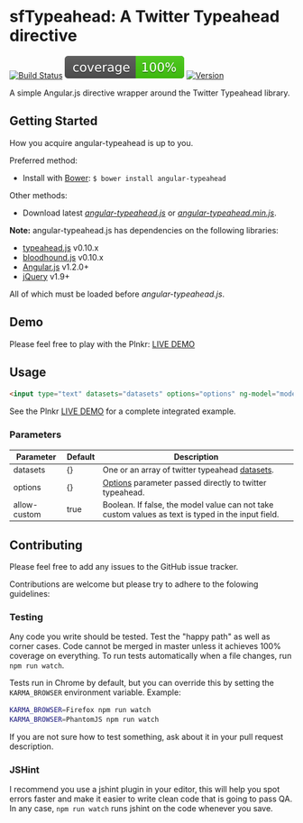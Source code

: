 sfTypeahead: A Twitter Typeahead directive
=================

[![Build Status](https://travis-ci.org/Siyfion/angular-typeahead.svg?branch=master)](https://travis-ci.org/Siyfion/angular-typeahead)
![Coverage: 100%](https://github.com/Siyfion/angular-typeahead/blob/master/resources/coverage.svg)
[![Version](https://badge.fury.io/gh/Siyfion%2Fangular-typeahead.svg)](https://badge.fury.io/gh/Siyfion%2Fangular-typeahead)

A simple Angular.js directive wrapper around the Twitter Typeahead library.

Getting Started
---------------

How you acquire angular-typeahead is up to you.

Preferred method:
* Install with [Bower][bower]: `$ bower install angular-typeahead`

Other methods:
* Download latest *[angular-typeahead.js][angular-typeahead.js]* or *[angular-typeahead.min.js][angular-typeahead.min.js]*.

**Note:** angular-typeahead.js has dependencies on the following libraries:
* [typeahead.js][typeahead.js] v0.10.x
* [bloodhound.js][typeahead.js] v0.10.x
* [Angular.js][angularjs] v1.2.0+
* [jQuery][jquery] v1.9+

All of which must be loaded before *angular-typeahead.js*.

Demo
---------------

Please feel free to play with the Plnkr: [LIVE DEMO][plnkr]

Usage
---------------

```html
<input type="text" datasets="datasets" options="options" ng-model="model" editable="editable" sf-typeahead />
```

See the Plnkr [LIVE DEMO][plnkr] for a complete integrated example.

### Parameters

| Parameter | Default | Description |
|---------------|---------|------------------------------------------------------------------------------------------------------------------------------------------------------------------------------------------|
| datasets | {} | One or an array of twitter typeahead [datasets][twitter datasets].  |
| options | {} | [Options][twitter options] parameter passed directly to twitter typeahead.  |
| allow-custom | true | Boolean. If false, the model value can not take custom values as text is typed in the input field.  |

Contributing
---------------

Please feel free to add any issues to the GitHub issue tracker.

Contributions are welcome but please try to adhere to the folowing guidelines:

### Testing

Any code you write should be tested. Test the "happy path" as well as corner cases.
Code cannot be merged in master unless it achieves 100% coverage on everything.
To run tests automatically when a file changes, run `npm run watch`.

Tests run in Chrome by default, but you can override this by setting the `KARMA_BROWSER`
environment variable.
Example:
```sh
KARMA_BROWSER=Firefox npm run watch
KARMA_BROWSER=PhantomJS npm run watch
```

If you are not sure how to test something, ask about it in your pull request description.

### JSHint

I recommend you use a jshint plugin in your editor, this will help you spot errors
faster and make it easier to write clean code that is going to pass QA.
In any case, `npm run watch` runs jshint on the code whenever you save.


<!-- assets -->
[angular-typeahead.js]: https://raw.github.com/Siyfion/angular-typeahead/master/angular-typeahead.js
[angular-typeahead.min.js]: https://raw.github.com/Siyfion/angular-typeahead/master/angular-typeahead.min.js

<!-- links to third party projects -->
[bower]: http://twitter.github.com/bower/
[jQuery]: http://jquery.com/
[angularjs]: http://angularjs.org/
[typeahead.js]: http://twitter.github.io/typeahead.js/
[plnkr]: http://plnkr.co/edit/k2JWu6tZMXwkB8Oi9CSv?p=preview
[twitter datasets]: https://github.com/twitter/typeahead.js/blob/master/doc/jquery_typeahead.md#datasets
[twitter options]: https://github.com/twitter/typeahead.js/blob/master/doc/jquery_typeahead.md#options

